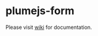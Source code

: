 # plumejs-form

Please visit [wiki](https://github.com/KiranMantha/plumejs-forms/wiki) for documentation.
